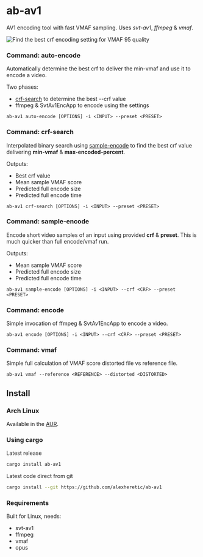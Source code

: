 # ab-av1
AV1 encoding tool with fast VMAF sampling. Uses _svt-av1_, _ffmpeg_ & _vmaf_.

![](https://user-images.githubusercontent.com/2331607/151695971-d36f55a7-a157-4d5d-ae06-4cc9e2c0d46f.png "Find the best crf encoding setting for VMAF 95 quality")

### Command: auto-encode
Automatically determine the best crf to deliver the min-vmaf and use it to encode a video.

Two phases:
* [crf-search](#command-crf-search) to determine the best --crf value
* ffmpeg & SvtAv1EncApp to encode using the settings

```
ab-av1 auto-encode [OPTIONS] -i <INPUT> --preset <PRESET>
```

### Command: crf-search
Interpolated binary search using [sample-encode](#command-sample-encode) to find the best 
crf value delivering **min-vmaf** & **max-encoded-percent**.

Outputs:
* Best crf value
* Mean sample VMAF score
* Predicted full encode size
* Predicted full encode time

```
ab-av1 crf-search [OPTIONS] -i <INPUT> --preset <PRESET>
```

### Command: sample-encode
Encode short video samples of an input using provided **crf** & **preset**. 
This is much quicker than full encode/vmaf run. 

Outputs:
* Mean sample VMAF score
* Predicted full encode size
* Predicted full encode time

```
ab-av1 sample-encode [OPTIONS] -i <INPUT> --crf <CRF> --preset <PRESET>
```

### Command: encode
Simple invocation of ffmpeg & SvtAv1EncApp to encode a video.

```
ab-av1 encode [OPTIONS] -i <INPUT> --crf <CRF> --preset <PRESET>
```

### Command: vmaf
Simple full calculation of VMAF score distorted file vs reference file.

```
ab-av1 vmaf --reference <REFERENCE> --distorted <DISTORTED>
```

## Install
### Arch Linux
Available in the [AUR](https://aur.archlinux.org/packages/ab-av1).

### Using cargo
Latest release
```sh
cargo install ab-av1
```

Latest code direct from git
```sh
cargo install --git https://github.com/alexheretic/ab-av1
```

### Requirements
Built for Linux, needs:
* svt-av1
* ffmpeg
* vmaf
* opus
